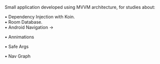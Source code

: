 <p>Small application developed using MVVM architecture, for studies about:</p>
• Dependency Injection with Koin.</br>
• Room Database.</br>
• Android Navigation -></br>
   <p>   •   Annimations</br></p>
   <p>   •   Safe Args</br></p>
   <p>   •   Nav Graph</br></p>

